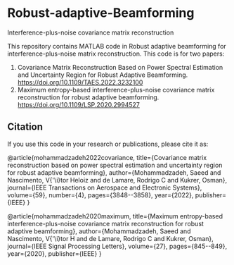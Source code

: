 # Robust-adaptive-Beamforming
Interference-plus-noise covariance matrix reconstruction

This repository contains MATLAB code in Robust adaptive beamforming for interference-plus-noise matrix reconstruction. This code is for two papers: 
1) Covariance Matrix Reconstruction Based on Power Spectral Estimation and Uncertainty Region for Robust Adaptive Beamforming. https://doi.org/10.1109/TAES.2022.3232100
2) Maximum entropy-based interference-plus-noise covariance matrix reconstruction for robust adaptive beamforming. https://doi.org/10.1109/LSP.2020.2994527
## Citation

If you use this code in your research or publications, please cite it as:

@article{mohammadzadeh2022covariance,
  title={Covariance matrix reconstruction based on power spectral estimation and uncertainty region for robust adaptive beamforming},
  author={Mohammadzadeh, Saeed and Nascimento, V{\'\i}tor Heloiz and de Lamare, Rodrigo C and Kukrer, Osman},
  journal={IEEE Transactions on Aerospace and Electronic Systems},
  volume={59},
  number={4},
  pages={3848--3858},
  year={2022},
  publisher={IEEE}
}


@article{mohammadzadeh2020maximum,
  title={Maximum entropy-based interference-plus-noise covariance matrix reconstruction for robust adaptive beamforming},
  author={Mohammadzadeh, Saeed and Nascimento, V{\'\i}tor H and de Lamare, Rodrigo C and Kukrer, Osman},
  journal={IEEE Signal Processing Letters},
  volume={27},
  pages={845--849},
  year={2020},
  publisher={IEEE}
}

